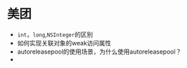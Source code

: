 # 美团

- `int`，`long`,`NSInteger`的区别
- 如何实现关联对象的weak访问属性
- autoreleasepool的使用场景，为什么使用autoreleasepool？
- 